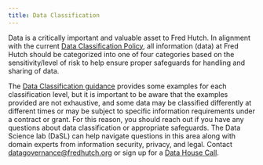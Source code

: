 ```yaml
---
title: Data Classification
---
```


Data is a critically important and valuable asset to Fred Hutch. In
alignment with the current [Data Classification
Policy](https://fredhutch-fhccinstitutional.policystat.com/policy/14834959/latest/),
all information (data) at Fred Hutch should be categorized into one of
four categories based on the sensitivity/level of risk to help ensure
proper safeguards for handling and sharing of data.

The [Data Classification
guidance](https://centernet.fredhutch.org/u/data-science-lab/data-governance/data-classification.html)
provides some examples for each classification level, but it is
important to be aware that the examples provided are not exhaustive, and
some data may be classified differently at different times or may be
subject to specific information requirements under a contract or grant.
For this reason, you should reach out if you have any questions about
data classification or appropriate safeguards. The Data Science lab
(DaSL) can help navigate questions in this area along with domain
experts from information security, privacy, and legal. Contact
[datagovernance\@fredhutch.org](mailto:%20datagovernance@fredhutch.org)
or sign up for a [Data House
Call](https://ocdo.fredhutch.org/programs/dhc.html).

